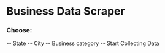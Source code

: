 # Business Data Scraper

### Choose:

-- State
-- City
-- Business category
-- Start Collecting Data